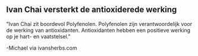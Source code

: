 <h2>Ivan Chai versterkt de antioxiderede werking</h2>

"Ivan Chai zit boordevol Polyfenolen. Polyfenolen zijn verantwoordelijk voor de werking van antioxidanten. Antioxidanten hebben een positieve werking op je hart- en vaatstelsel."

-Michael via ivansherbs.com
